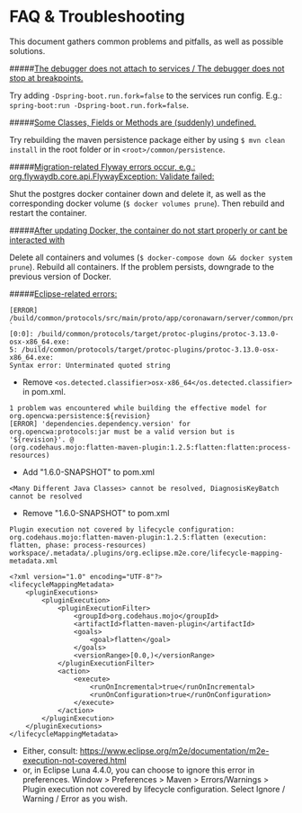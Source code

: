 # FAQ & Troubleshooting

This document gathers common problems and pitfalls, as well as possible solutions.

#####<u>The debugger does not attach to services / The debugger does not stop at breakpoints.</u>

Try adding `-Dspring-boot.run.fork=false` to the services run config. E.g.: `spring-boot:run -Dspring-boot.run.fork=false`.

#####<u>Some Classes, Fields or Methods are (suddenly) undefined.</u>

Try rebuilding the maven persistence package either by using ``$ mvn clean install`` in the root folder or in `<root>/common/persistence`.

#####<u>Migration-related Flyway errors occur, e.g.: org.flywaydb.core.api.FlywayException: Validate failed: </u>

Shut the postgres docker container down and delete it, as well as the corresponding docker volume (`$ docker volumes prune`).
Then rebuild and restart the container.

#####<u>After updating Docker, the container do not start properly or cant be interacted with</u>

Delete all containers and volumes (`$ docker-compose down && docker system prune`). Rebuild all containers. If the problem persists, downgrade to the previous version of Docker.

#####<u>Eclipse-related errors:</u>

```text
[ERROR] /build/common/protocols/src/main/proto/app/coronawarn/server/common/protocols/internal/risk_score_classification.proto `
[0:0]: /build/common/protocols/target/protoc-plugins/protoc-3.13.0-osx-x86_64.exe:
5: /build/common/protocols/target/protoc-plugins/protoc-3.13.0-osx-x86_64.exe:
Syntax error: Unterminated quoted string
```
* Remove `<os.detected.classifier>osx-x86_64</os.detected.classifier>` in pom.xml.

 ```text
1 problem was encountered while building the effective model for org.opencwa:persistence:${revision}
[ERROR] 'dependencies.dependency.version' for org.opencwa:protocols:jar must be a valid version but is '${revision}'. @
 (org.codehaus.mojo:flatten-maven-plugin:1.2.5:flatten:flatten:process-resources)
```
* Add "<revision>1.6.0-SNAPSHOT</revision>" to pom.xml

```text
<Many Different Java Classes> cannot be resolved, DiagnosisKeyBatch cannot be resolved
```
* Remove "<revision>1.6.0-SNAPSHOT</revision>" to pom.xml

```text
Plugin execution not covered by lifecycle configuration: org.codehaus.mojo:flatten-maven-plugin:1.2.5:flatten (execution: flatten, phase: process-resources)
workspace/.metadata/.plugins/org.eclipse.m2e.core/lifecycle-mapping-metadata.xml

<?xml version="1.0" encoding="UTF-8"?>
<lifecycleMappingMetadata>
	<pluginExecutions>
		<pluginExecution>
			<pluginExecutionFilter>
				<groupId>org.codehaus.mojo</groupId>
				<artifactId>flatten-maven-plugin</artifactId>
				<goals>
					<goal>flatten</goal>
				</goals>
				<versionRange>[0.0,)</versionRange>
			</pluginExecutionFilter>
			<action>
				<execute>
					<runOnIncremental>true</runOnIncremental>
					<runOnConfiguration>true</runOnConfiguration>
				</execute>
			</action>
		</pluginExecution>
	</pluginExecutions>
</lifecycleMappingMetadata>
```
* Either, consult: https://www.eclipse.org/m2e/documentation/m2e-execution-not-covered.html
* or, in Eclipse Luna 4.4.0, you can choose to ignore this error in preferences.
      Window > Preferences > Maven > Errors/Warnings > Plugin execution not covered by lifecycle configuration.
      Select Ignore / Warning / Error as you wish.
